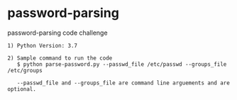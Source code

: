 # password-parsing
password-parsing code challenge

	1) Python Version: 3.7
	
	2) Sample command to run the code
	   $ python parse-password.py --passwd_file /etc/passwd --groups_file /etc/groups

	   --passwd_file and --groups_file are command line arguements and are optional.